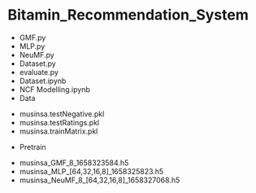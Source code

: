 # Bitamin_Recommendation_System
- GMF.py
- MLP.py
- NeuMF.py
- Dataset.py
- evaluate.py
- Dataset.ipynb
- NCF Modelling.ipynb
- Data
* musinsa.testNegative.pkl
* musinsa.testRatings.pkl
* musinsa.trainMatrix.pkl
- Pretrain
* musinsa_GMF_8_1658323584.h5
* musinsa_MLP_[64,32,16,8]_1658325823.h5
* musinsa_NeuMF_8_[64,32,16,8]_1658327068.h5
